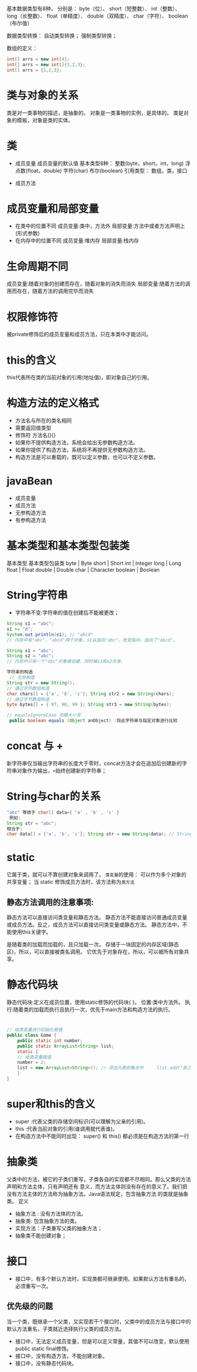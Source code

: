 基本数据类型有8种，
分别是：
byte（位）、
short（短整数）、
int（整数）、
long（长整数）、
float（单精度）、
double（双精度）、
char（字符）、
boolean（布尔值）

数据类型转换：
自动类型转换；
强制类型转换；

数组的定义：
```java
int[] arrs = new int[4];
int[] arrs = new int[]{1,2,3};
int[] arrs = {1,2,3};
```
# 类与对象的关系
类是对一类事物的描述，是抽象的。 
对象是一类事物的实例，是具体的。 
类是对象的模板，对象是类的实体。

# 类
- 成员变量
成员变量的默认值
基本类型8种：
整数(byte，short，int，long)
浮点数(float，double)
字符(char)
布尔(boolean)
引用类型：
数组，类，接口


- 成员方法


# 成员变量和局部变量
- 在类中的位置不同 
成员变量:类中，方法外
局部变量:方法中或者方法声明上(形式参数)
- 在内存中的位置不同
成员变量:堆内存 
局部变量:栈内存

# 生命周期不同
成员变量:随着对象的创建而存在，随着对象的消失而消失
局部变量:随着方法的调用而存在，随着方法的调用完毕而消失

# 权限修饰符
被private修饰后的成员变量和成员方法，只在本类中才能访问。

# this的含义
this代表所在类的当前对象的引用(地址值)，即对象自己的引用。

# 构造方法的定义格式
- 方法名与所在的类名相同
- 需要返回值类型
- 修饰符 方法名(){}
- 如果你不提供构造方法，系统会给出无参数构造方法。
- 如果你提供了构造方法，系统将不再提供无参数构造方法。
- 构造方法是可以重载的，既可以定义参数，也可以不定义参数。

# javaBean
- 成员变量
- 成员方法
- 无参构造方法
- 有参构造方法 

# 基本类型和基本类型包装类
基本类型 基本类型包装类
byte | Byte
short | Short
int | Integer
long | Long
float | Float
double | Double
char | Character
boolean | Boolean

# String字符串
- 字符串不变:字符串的值在创建后不能被更改；
```java
String s1 = "abc";
s1 += "d";
System.out.println(s1); // "abcd"
// 内存中有"abc"，"abcd"两个对象，s1从指向"abc"，改变指向，指向了"abcd"。

String s1 = "abc";
String s2 = "abc";
// 内存中只有一个"abc"对象被创建，同时被s1和s2共享。

字符串的构造
 // 无参构造
String str = new String();
// 通过字符数组构造
char chars[] = {'a', 'b', 'c'}; String str2 = new String(chars);
// 通过字节数组构造
byte bytes[] = { 97, 98, 99 }; String str3 = new String(bytes);

// equalsIgnoreCase 忽略大小写
 public boolean equals (Object anObject) :将此字符串与指定对象进行比较

```
# concat 与 +
新字符串仅当输出字符串的长度大于零时，concat方法才会在追加后创建新的字符串对象作为输出，`+`始终创建新的字符串；
# String与char的关系
```java
"abc" 等效于 char[] data={ 'a' , 'b' , 'c' }
 例如:
String str = "abc";
相当于:
char data[] = {'a', 'b', 'c'}; String str = new String(data); // String底层是靠字符数组实现的。
```


# static 
它属于类，就可以不靠创建对象来调用了。
`类变量`的使用： 可以作为多个对象的共享变量；
当 static 修饰成员方法时，该方法称为`类方法`

## 静态方法调用的注意事项:
静态方法可以直接访问类变量和静态方法。 静态方法不能直接访问普通成员变量或成员方法。反之，成员方法可以直接访问类变量或静态方法。 静态方法中，不能使用this关键字。


是随着类的加载而加载的，且只加载一次。 存储于一块固定的内存区域(静态区)，所以，可以直接被类名调用。 它优先于对象存在，所以，可以被所有对象共享。

#  静态代码块
静态代码块:定义在成员位置，使用static修饰的代码块{ }。
位置:类中方法外。 执行:随着类的加载而执行且执行一次，优先于main方法和构造方法的执行。

# 
```java
// 给类变量进行初始化赋值
public class Game {
    public static int number;
    public static ArrayList<String> list;
    static {
    // 给类变量赋值
    number = 2;
    list = new ArrayList<String>(); // 添加元素到集合中     list.add("张三"); list.add("李四");
    } 
}
```

# super和this的含义
- super :代表父类的存储空间标识(可以理解为父亲的引用)。 
- this :代表当前对象的引用(谁调用就代表谁)。
- 在构造方法中不能同时出现： super() 和 this() 都必须是在构造方法的第一行

# 抽象类
父类中的方法，被它的子类们重写，子类各自的实现都不尽相同。那么父类的方法声明和方法主体，只有声明还有 意义，而方法主体则没有存在的意义了。我们把没有方法主体的方法称为抽象方法。Java语法规定，包含抽象方法 的类就是抽象类。
定义
- 抽象方法 : 没有方法体的方法。 
- 抽象类: 包含抽象方法的类。
- 实现方法：子类重写父类的抽象方法；
- 抽象类不能创建对象；

# 接口
- 接口中，有多个默认方法时，实现类都可继承使用。如果默认方法有重名的，必须重写一次。

## 优先级的问题
当一个类，既继承一个父类，又实现若干个接口时，父类中的成员方法与接口中的默认方法重名，子类就近选择执行父类的成员方法。
- 接口中，无法定义成员变量，但是可以定义常量，其值不可以改变，默认使用public static final修饰。 
- 接口中，没有构造方法，不能创建对象。
- 接口中，没有静态代码块。





